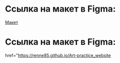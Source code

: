 
# Ссылка на макет в Figma:
<a href="https://www.figma.com/file/y8ESfSUVNOoiKkSytTtlHy/Untitled?type=design&node-id=0%3A1&mode=design&t=NGDyjTC4ffeoW78y-1" target="_blank"> Макет </a>
# Ссылка на макет в Figma:
href="https://renne85.github.io/Art-practice_website
